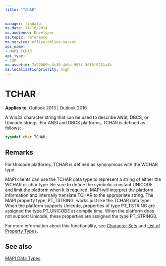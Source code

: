 ```yaml
---
title: "TCHAR"
 
 
manager: lindalu
ms.date: 11/16/2014
ms.audience: Developer
ms.topic: reference
ms.service: office-online-server
api_name:
- MAPI.TCHAR
api_type:
- COM
ms.assetid: 7a92060b-4c30-4eba-993f-36f5f9231a4b
ms.localizationpriority: high
---
```


# TCHAR

  
  
**Applies to**: Outlook 2013 | Outlook 2016 
  
A Win32 character string that can be used to describe ANSI, DBCS, or Unicode strings. For ANSI and DBCS platforms, TCHAR is defined as follows:
  
```cpp
typedef char TCHAR;

```

## Remarks

For Unicode platforms, TCHAR is defined as synonymous with the WCHAR type. 
  
MAPI clients can use the TCHAR data type to represent a string of either the WCHAR or char type. Be sure to define the symbolic constant UNICODE and limit the platform when it is required. MAPI will interpret the platform information and internally translate TCHAR to the appropriate string. The MAPI property type, PT_TSTRING, works just like the TCHAR data type. When the platform supports Unicode, properties of type PT_TSTRING are assigned the type PT_UNICODE at compile time. When the platform does not support Unicode, these properties are assigned the type PT_STRING8.
  
For more information about this functionality, see [Character Sets](mapi-character-sets.md) and [List of Property Types](property-types.md). 
  
## See also



[MAPI Data Types](mapi-data-types.md)

